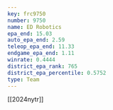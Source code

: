 ```yaml
---
key: frc9750
number: 9750
name: ED Robotics
epa_end: 15.03
auto_epa_end: 2.59
teleop_epa_end: 11.33
endgame_epa_end: 1.11
winrate: 0.4444
district_epa_rank: 765
district_epa_percentile: 0.5752
type: Team
---
```

[[2024nytr]]
